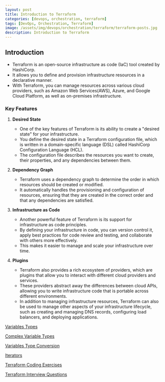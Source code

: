 ```yaml
---
layout: post
title: Introduction to Terraform
categories: [devops, orchestration, terraform]
tags: [DevOps, Orchestration, Terraform]
image: /assets/img/devops/orchestration/terraform/terraform-posts.jpg
description: Introduction to Terraform
---
```


## Introduction

- Terraform is an open-source infrastructure as code (IaC) tool created by HashiCorp. 
- It allows you to define and provision infrastructure resources in a declarative manner. 
- With Terraform, you can manage resources across various cloud providers, such as Amazon Web Services(AWS), Azure, and Google Cloud Platform, as well as on-premises infrastructure.

### Key Features

1. **Desired State**
    - One of the key features of Terraform is its ability to create a "desired state" for your infrastructure.
    - You define the desired state in a Terraform configuration file, which is written in a domain-specific language (DSL) called HashiCorp Configuration Language (HCL).
    - The configuration file describes the resources you want to create, their properties, and any dependencies between them.

2. **Dependency Graph**
    - Terraform uses a dependency graph to determine the order in which resources should be created or modified.
    - It automatically handles the provisioning and configuration of resources, ensuring that they are created in the correct order and that any dependencies are satisfied.

3. **Infrastructure as Code**
    - Another powerful feature of Terraform is its support for infrastructure as code principles.
    - By defining your infrastructure in code, you can version control it, apply best practices for code review and testing, and collaborate with others more effectively.
    - This makes it easier to manage and scale your infrastructure over time.

4. **Plugins**
    - Terraform also provides a rich ecosystem of providers, which are plugins that allow you to interact with different cloud providers and services.
    - These providers abstract away the differences between cloud APIs, allowing you to write infrastructure code that is portable across different environments.
    - In addition to managing infrastructure resources, Terraform can also be used to manage other aspects of your infrastructure lifecycle, such as creating and managing DNS records, configuring load balancers, and deploying applications.

[Variables Types](/posts/devops/orchestration/terraform/terraform-variables)

[Complex Variable Types](/posts/devops/orchestration/terraform/terraform-complex-type-variables)

[Variables Type Conversion](/posts/devops/orchestration/terraform/terraform-variable-type-conversion)

[Iterators](/posts/devops/orchestration/terraform/terraform-iterators)

[Terraform Coding Exercises](/posts/devops/orchestration/terraform/terraform-coding-exercises)

[Terraform Interview Questions](/posts/devops/orchestration/terraform/terraform-interview-questions)